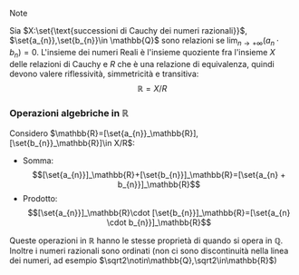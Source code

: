 >[!note]
>Sia $X:\set{\text{successioni di Cauchy dei numeri razionali}}$, $\set{a_{n}},\set{b_{n}}\in \mathbb{Q}$ sono relazioni se $\lim_{n\to+\infty}(a_{n}\cdot b_{n})=0$.
>L'insieme dei numeri Reali è l'insieme quoziente fra l'insieme $X$ delle relazioni di Cauchy e $R$ che è una relazione di equivalenza, quindi devono valere riflessività, simmetricità e transitiva:
>$$\mathbb{R}=X/R$$

### Operazioni algebriche in $\mathbb{R}$

Considero $\mathbb{R}=[\set{a_{n}}_\mathbb{R}],[\set{b_{n}}_\mathbb{R}]\in X/R$:
- Somma: $$[\set{a_{n}}]_\mathbb{R}+[\set{b_{n}}]_\mathbb{R}=[\set{a_{n} + b_{n}}]_\mathbb{R}$$
- Prodotto: $$[\set{a_{n}}]_\mathbb{R}\cdot [\set{b_{n}}]_\mathbb{R}=[\set{a_{n} \cdot b_{n}}]_\mathbb{R}$$

Queste operazioni in $\mathbb{R}$ hanno le stesse proprietà di quando si opera in $\mathbb{Q}$. Inoltre i numeri razionali sono ordinati (non ci sono discontinuità nella linea dei numeri, ad esempio $\sqrt2\notin\mathbb{Q},\sqrt2\in\mathbb{R}$)